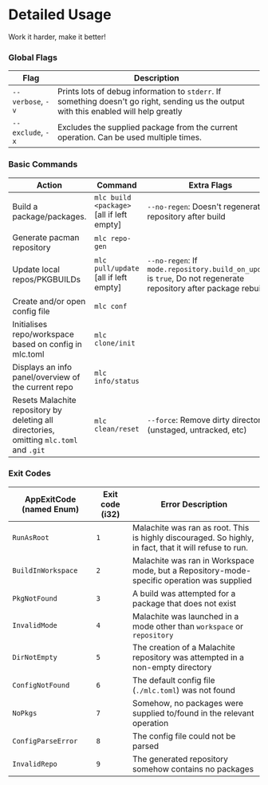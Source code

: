# Detailed Usage
Work it harder, make it better! 

### Global Flags

| Flag              | Description                                                                                                                            |
|-------------------|----------------------------------------------------------------------------------------------------------------------------------------|
| `--verbose`, `-v` | Prints lots of debug information to `stderr`. If something doesn't go right, sending us the output with this enabled will help greatly |
| `--exclude`, `-x` | Excludes the supplied package from the current operation. Can be used multiple times.                                                  |

### Basic Commands

| Action                                                                                  | Command                                   | Extra Flags                                                                                                      |
|-----------------------------------------------------------------------------------------|-------------------------------------------|------------------------------------------------------------------------------------------------------------------|
| Build a package/packages.                                                               | `mlc build <package>` [all if left empty] | `--no-regen`: Doesn't regenerate repository after build                                                          |
| Generate pacman repository                                                              | `mlc repo-gen`                            |                                                                                                                  |
| Update local repos/PKGBUILDs                                                            | `mlc pull/update` [all if left empty]     | `--no-regen`: If `mode.repository.build_on_update` is `true`, Do not regenerate repository after package rebuild |
| Create and/or open config file                                                          | `mlc conf`                                |                                                                                                                  |
| Initialises repo/workspace based on config in mlc.toml                                  | `mlc clone/init`                          |                                                                                                                  |
| Displays an info panel/overview of the current repo                                     | `mlc info/status`                         |                                                                                                                  |
| Resets Malachite repository by deleting all directories, omitting `mlc.toml` and `.git` | `mlc clean/reset`                         | `--force`: Remove dirty directories (unstaged, untracked, etc)                                                   |

### Exit Codes

| AppExitCode (named Enum) | Exit code (i32) | Error Description                                                                                      |
|--------------------------|-----------------|--------------------------------------------------------------------------------------------------------|
| `RunAsRoot`              | `1`             | Malachite was ran as root. This is highly discouraged. So highly, in fact, that it will refuse to run. |
| `BuildInWorkspace`       | `2`             | Malachite was ran in Workspace mode, but a Repository-mode-specific operation was supplied             |
| `PkgNotFound`            | `3`             | A build was attempted for a package that does not exist                                                |
| `InvalidMode`            | `4`             | Malachite was launched in a mode other than `workspace` or `repository`                                |
| `DirNotEmpty`            | `5`             | The creation of a Malachite repository was attempted in a non-empty directory                          |
| `ConfigNotFound`         | `6`             | The default config file (`./mlc.toml`) was not found                                                   |
| `NoPkgs`                 | `7`             | Somehow, no packages were supplied to/found in the relevant operation                                  |
| `ConfigParseError`       | `8`             | The config file could not be parsed                                                                    |
| `InvalidRepo`            | `9`             | The generated repository somehow contains no packages                                                  |




